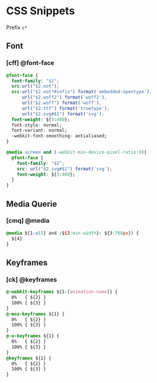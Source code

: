 # CSS Snippets

Prefix `c*`

## Font

### [cff] @font-face

```css
@font-face {
  font-family: "$1";
  src:url("$2.eot");
  src:url("$2.eot?#iefix") format('embedded-opentype'),
      url("$2.woff2") format('woff2'),
      url("$2.woff") format('woff'),
      url("$2.ttf") format('truetype'),
      url("$2.svg#$1") format('svg');
  font-weight: ${3:400};
  font-style: normal;
  font-variant: normal;
  -webkit-font-smoothing: antialiased;
}

@media screen and (-webkit-min-device-pixel-ratio:0){
  @font-face {
    font-family: "$1";
    src: url("$2.svg#$1") format('svg');
    font-weight: ${3:400};
  }
}
```

## Media Querie

### [cmq] @media

```css
@media ${1:all} and (${2:min-width}: ${3:768px}) {
  ${4}
}
```

## Keyframes

### [ck] @keyframes

```css
@-webkit-keyframes ${1:[animation-name]} {
  0%   { ${2} }
  100% { ${3} }
}
@-moz-keyframes ${1} {
  0%   { ${2} }
  100% { ${3} }
}
@-o-keyframes ${1} {
  0%   { ${2} }
  100% { ${3} }
}
@keyframes ${1} {
  0%   { ${2} }
  100% { ${3} }
}
```
